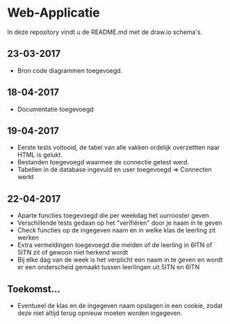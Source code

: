 # Web-Applicatie
In deze repository vindt u de README.md met de draw.io schema's.

## 23-03-2017

+ Bron code diagrammen toegevoegd.

## 18-04-2017

+ Documentatie toegevoegd

## 19-04-2017

+ Eerste tests voltooid, de tabel van alle vakken ordelijk overzettten naar HTML is gelukt.
+ Bestanden toegevoegd waarmee de connectie getest werd.
+ Tabellen in de database ingevuld en user toegevoegd => Connecten werkt

## 22-04-2017

+ Aparte functies toegevoegd die per weekdag het uurrooster geven
+ Verschillende tests gedaan op het "verifiëren" door je naam in te geven
+ Check functies op de ingegeven naam en in welke klas de leerling zit werken
+ Extra vermeldingen toegevoegd die melden of de leerling in 6ITN of 5ITN zit of gewoon niet herkend wordt
+ Bij elke dag van de week is het verplicht een naam in te geven en wordt er een onderscheid gemaakt tussen leerlingen uit 5ITN en 6ITN

## Toekomst...

+ Eventueel de klas en de ingegeven naam opslagen in een cookie, zodat deze niet altijd terug opnieuw moeten worden ingegeven.